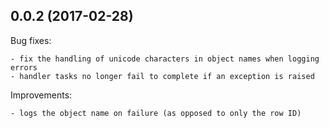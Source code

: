 ## 0.0.2 (2017-02-28)

Bug fixes:

    - fix the handling of unicode characters in object names when logging errors
    - handler tasks no longer fail to complete if an exception is raised

Improvements:

    - logs the object name on failure (as opposed to only the row ID)
